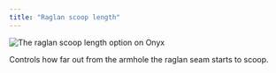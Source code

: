 ```yaml
---
title: "Raglan scoop length"
---
```


![The raglan scoop length option on Onyx](raglanscooplength.svg)

Controls how far out from the armhole the raglan seam starts to scoop.
